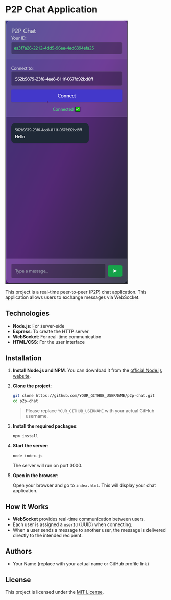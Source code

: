 
# P2P Chat Application

![P2P Chat Screenshot](images/screenshot.png)

This project is a real-time peer-to-peer (P2P) chat application. This application allows users to exchange messages via WebSocket.

## Technologies

- **Node.js**: For server-side
- **Express**: To create the HTTP server
- **WebSocket**: For real-time communication
- **HTML/CSS**: For the user interface

## Installation

1. **Install Node.js and NPM**. You can download it from the [official Node.js website](https://nodejs.org/).

2. **Clone the project**:

   ```bash
   git clone https://github.com/YOUR_GITHUB_USERNAME/p2p-chat.git
   cd p2p-chat
   ```

   > Please replace `YOUR_GITHUB_USERNAME` with your actual GitHub username.

3. **Install the required packages**:

   ```bash
   npm install
   ```

4. **Start the server**:

   ```bash
   node index.js
   ```

   The server will run on port 3000.

5. **Open in the browser**:

   Open your browser and go to `index.html`. This will display your chat application.

## How it Works

- **WebSocket** provides real-time communication between users.
- Each user is assigned a `userId` (UUID) when connecting.
- When a user sends a message to another user, the message is delivered directly to the intended recipient.

## Authors

- Your Name (replace with your actual name or GitHub profile link)

## License

This project is licensed under the [MIT License](LICENSE).
